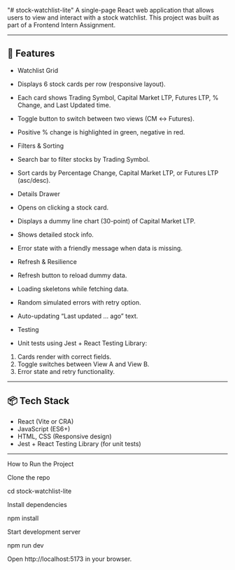 "# stock-watchlist-lite" 
A single-page React web application that allows users to view and interact with a stock watchlist. 
This project was built as part of a Frontend Intern Assignment.

---

## 🚀 Features

- Watchlist Grid 
- Displays 6 stock cards per row (responsive layout). 
- Each card shows Trading Symbol, Capital Market LTP, Futures LTP, % Change, and Last Updated time. 
- Toggle button to switch between two views (CM ↔ Futures). 
- Positive % change is highlighted in green, negative in red. 

- Filters & Sorting 
- Search bar to filter stocks by Trading Symbol. 
- Sort cards by Percentage Change, Capital Market LTP, or Futures LTP (asc/desc). 

- Details Drawer 
- Opens on clicking a stock card. 
- Displays a dummy line chart (30-point) of Capital Market LTP. 
- Shows detailed stock info. 
- Error state with a friendly message when data is missing. 

- Refresh & Resilience 
- Refresh button to reload dummy data. 
- Loading skeletons while fetching data. 
- Random simulated errors with retry option. 
- Auto-updating “Last updated … ago” text. 

- Testing 
- Unit tests using Jest + React Testing Library: 
1. Cards render with correct fields. 
2. Toggle switches between View A and View B. 
3. Error state and retry functionality. 

---

## 📦 Tech Stack

- React (Vite or CRA) 
- JavaScript (ES6+) 
- HTML, CSS (Responsive design) 
- Jest + React Testing Library (for unit tests) 

---
How to Run the Project

Clone the repo


cd stock-watchlist-lite


Install dependencies

npm install


Start development server

npm run dev


Open http://localhost:5173
 in your browser.
